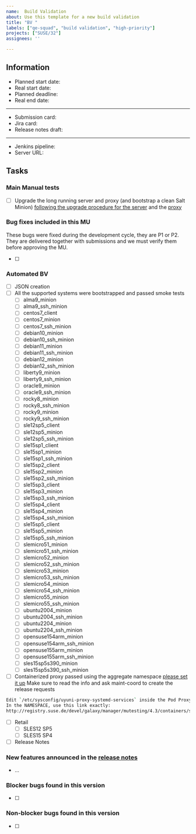 ```yaml
---
name:  Build Validation
about: Use this template for a new build validation
title: "BV "
labels: ["qe-squad", "build validation", "high-priority"]
projects: ["SUSE/32"]
assignees: ''

---
```


## Information

- Planned start date:
- Real start date:
- Planned deadline:
- Real end date:

---

- Submission card:
- Jira card:
- Release notes draft:

---

- Jenkins pipeline:
- Server URL:

## Tasks

### Main Manual tests

- [ ] Upgrade the long running server and proxy (and bootstrap a clean Salt Minion) [following the upgrade procedure for the server](https://documentation.suse.com/external-tree/en-us/suma/4.3/en/suse-manager/installation-and-upgrade/upgrade-intro.html) and the [proxy](https://documentation.suse.com/external-tree/en-us/suma/4.3/en/suse-manager/installation-and-upgrade/proxy-y-z.html#_update_the_proxy_z)

### Bug fixes included in this MU

These bugs were fixed during the development cycle, they are P1 or P2.
They are delivered together with submissions and we must verify them before approving the MU.

- [ ]

### Automated BV

- [ ] JSON creation
- [ ] All the supported systems were bootstrapped and passed smoke tests
  - [ ] alma9_minion
  - [ ] alma9_ssh_minion
  - [ ] centos7_client
  - [ ] centos7_minion
  - [ ] centos7_ssh_minion
  - [ ] debian10_minion
  - [ ] debian10_ssh_minion
  - [ ] debian11_minion
  - [ ] debian11_ssh_minion
  - [ ] debian12_minion
  - [ ] debian12_ssh_minion
  - [ ] liberty9_minion
  - [ ] liberty9_ssh_minion
  - [ ] oracle9_minion
  - [ ] oracle9_ssh_minion
  - [ ] rocky8_minion
  - [ ] rocky8_ssh_minion
  - [ ] rocky9_minion
  - [ ] rocky9_ssh_minion
  - [ ] sle12sp5_client
  - [ ] sle12sp5_minion
  - [ ] sle12sp5_ssh_minion
  - [ ] sle15sp1_client
  - [ ] sle15sp1_minion
  - [ ] sle15sp1_ssh_minion
  - [ ] sle15sp2_client
  - [ ] sle15sp2_minion
  - [ ] sle15sp2_ssh_minion
  - [ ] sle15sp3_client
  - [ ] sle15sp3_minion
  - [ ] sle15sp3_ssh_minion
  - [ ] sle15sp4_client
  - [ ] sle15sp4_minion
  - [ ] sle15sp4_ssh_minion
  - [ ] sle15sp5_client
  - [ ] sle15sp5_minion
  - [ ] sle15sp5_ssh_minion
  - [ ] slemicro51_minion
  - [ ] slemicro51_ssh_minion
  - [ ] slemicro52_minion
  - [ ] slemicro52_ssh_minion
  - [ ] slemicro53_minion
  - [ ] slemicro53_ssh_minion
  - [ ] slemicro54_minion
  - [ ] slemicro54_ssh_minion
  - [ ] slemicro55_minion
  - [ ] slemicro55_ssh_minion
  - [ ] ubuntu2004_minion
  - [ ] ubuntu2004_ssh_minion
  - [ ] ubuntu2204_minion
  - [ ] ubuntu2204_ssh_minion
  - [ ] opensuse154arm_minion
  - [ ] opensuse154arm_ssh_minion
  - [ ] opensuse155arm_minion
  - [ ] opensuse155arm_ssh_minion
  - [ ] sles15sp5s390_minion
  - [ ] sles15sp5s390_ssh_minion
- [ ] Containerized proxy passed using the aggregate namespace [please set it up](https://confluence.suse.com/display/SUSEMANAGER/MI+process+for+Containerized+components#MIprocessforContainerizedcomponents-Finalcurrentsolution)
  Make sure to read the info and ask maint-coord to create the release requests

```bash
Edit `/etc/sysconfig/uyuni-proxy-systemd-services` inside the Pod Proxy VM
In the NAMESPACE, use this link exactly:
http://registry.suse.de/devel/galaxy/manager/mutesting/4.3/containers/suse/manager/4.3/
```

- [ ] Retail
  - [ ] SLES12 SP5
  - [ ] SLES15 SP4
- [ ] Release Notes

### New features announced in the [release notes](https://gitlab.suse.de/documentation/release-notes-suse-manager/-/merge_requests/)

- ...

### Blocker bugs found in this version

- [ ]

### Non-blocker bugs found in this version

- [ ]
